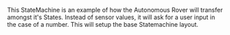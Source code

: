 This StateMachine is an example of how the Autonomous Rover will transfer amongst it's States. Instead of sensor values, it will ask for a user input in the case of a number. This will setup the base Statemachine layout.
